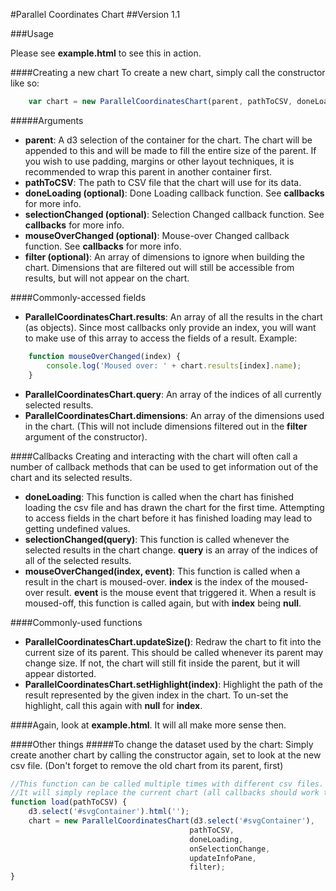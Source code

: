 #Parallel Coordinates Chart
##Version 1.1

###Usage

Please see **example.html** to see this in action.

####Creating a new chart
To create a new chart, simply call the constructor like so:
```javascript
	var chart = new ParallelCoordinatesChart(parent, pathToCSV, doneLoading, selectionChanged, mouseOverChanged, filter);
```
#####Arguments
* **parent**: A d3 selection of the container for the chart. The chart will be appended to this and will be made to fill the entire size of the parent. If you wish to use padding, margins or other layout techniques, it is recommended to wrap this parent in another container first.
* **pathToCSV**: The path to CSV file that the chart will use for its data.
* **doneLoading (optional)**: Done Loading callback function. See **callbacks** for more info.
* **selectionChanged (optional)**: Selection Changed callback function. See **callbacks** for more info.
* **mouseOverChanged (optional)**: Mouse-over Changed callback function. See **callbacks** for more info.
* **filter (optional)**: An array of dimensions to ignore when building the chart. Dimensions that are filtered out will still be accessible from results, but will not appear on the chart.

####Commonly-accessed fields
* **ParallelCoordinatesChart.results**: An array of all the results in the chart (as objects). Since most callbacks only provide an index, you will want to make use of this array to access the fields of a result.
Example:
```javascript
	function mouseOverChanged(index) {
		console.log('Moused over: ' + chart.results[index].name);
	}
```
* **ParallelCoordinatesChart.query**: An array of the indices of all currently selected results.
* **ParallelCoordinatesChart.dimensions**: An array of the dimensions used in the chart. (This will not include dimensions filtered out in the **filter** argument of the constructor).

####Callbacks
Creating and interacting with the chart will often call a number of callback methods that can be used to get information out of the chart and its selected results.
* **doneLoading**: This function is called when the chart has finished loading the csv file and has drawn the chart for the first time. Attempting to access fields in the chart before it has finished loading may lead to getting undefined values.
* **selectionChanged(query)**: This function is called whenever the selected results in the chart change. **query** is an array of the indices of all of the selected results.
* **mouseOverChanged(index, event)**: This function is called when a result in the chart is moused-over. **index** is the index of the moused-over result. **event** is the mouse event that triggered it. When a result is moused-off, this function is called again, but with **index** being **null**.

####Commonly-used functions
* **ParallelCoordinatesChart.updateSize()**: Redraw the chart to fit into the current size of its parent. This should be called whenever its parent may change size. If not, the chart will still fit inside the parent, but it will appear distorted.
* **ParallelCoordinatesChart.setHighlight(index)**: Highlight the path of the result represented by the given index in the chart. To un-set the highlight, call this again with **null** for **index**.

####Again, look at **example.html**. It will all make more sense then.

####Other things
#####To change the dataset used by the chart:
Simply create another chart by calling the constructor again, set to look at the new csv file. (Don't forget to remove the old chart from its parent, first)
```javascript
//This function can be called multiple times with different csv files.
//It will simply replace the current chart (all callbacks should work the same)
function load(pathToCSV) {
	d3.select('#svgContainer').html('');
	chart = new ParallelCoordinatesChart(d3.select('#svgContainer'),
										pathToCSV,
										doneLoading,
										onSelectionChange,
										updateInfoPane,
										filter);
}
```


